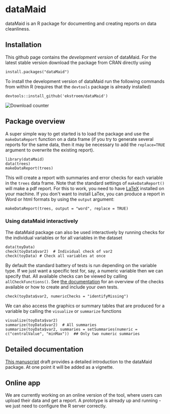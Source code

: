 # dataMaid

dataMaid is an R package for documenting and creating reports on data cleanliness. 


## Installation

This github page contains the *development version* of dataMaid. For the
latest stable version download the package from CRAN directly using

```{r}
install.packages("dataMaid")
```

To install the development version of dataMaid run the following
commands from within R (requires that the `devtools` package is already installed)

```{r}
devtools::install_github('ekstroem/dataMaid')
```

![Download counter](http://cranlogs.r-pkg.org/badges/grand-total/dataMaid)


## Package overview

A super simple way to get started is to load the package and use the
`makeDataReport` function on a data frame (if you try to generate several
reports for the same data, then it may be necessary to add the `replace=TRUE`
argument to overwrite the existing report). 

```{r}
library(dataMaid)
data(trees)
makeDataReport(trees)
```

This will create a report with summaries and error checks for each
variable in the `trees` data frame. Note that the standard settings of 
`makeDataReport()` will make a pdf report. For this to work, you
need to have [LaTeX](https://www.latex-project.org/) installed on your machine. 
If you don't want to install LaTex, you can produce a report in Word or html formats
by using the `output` argument:
```{r}
makeDataReport(trees, output = "word", replace = TRUE)
```


### Using dataMaid interactively

The dataMaid package can also be used interactively by running checks for the individual variables or for all variables in the dataset

```{r}
data(toyData)
check(toyData$var2)  # Individual check of var2
check(toyData) # Check all variables at once
```

By default the standard battery of tests is run depending on the
variable type. If we just want a specific test for, say, a numeric
variable then we can specify
that. All available checks can be viewed by calling `allCheckFunctions()`. See
[the documentation](https://github.com/ekstroem/dataMaid/blob/master/latex/article_vol2.pdf) for
an overview of the checks available or how to create and include your own tests.


```{r}
check(toyData$var2, numericChecks = "identifyMissing")
```

We can also access the graphics or summary tables that are produced for a variable by calling the `visualize` or `summarize` functions

```{r}
visualize(toyData$var2)
summarize(toyData$var2)  # All summaries
summarize(toyData$var2, summaries = setSummaries(numeric =  c("centralValue", "minMax"))  ## Only two numeric summaries
```


## Detailed documentation

[This manuscript](https://github.com/ekstroem/dataMaid/blob/master/latex/article_vol2.pdf) draft
provides a detailed introduction to the dataMaid package. At one point
it will be added as a vignette.




## Online app

We are currently working on an online version of the tool, where users
can upload their data and get a report. A prototype
is already up and running - we just need to configure the R server correctly.
